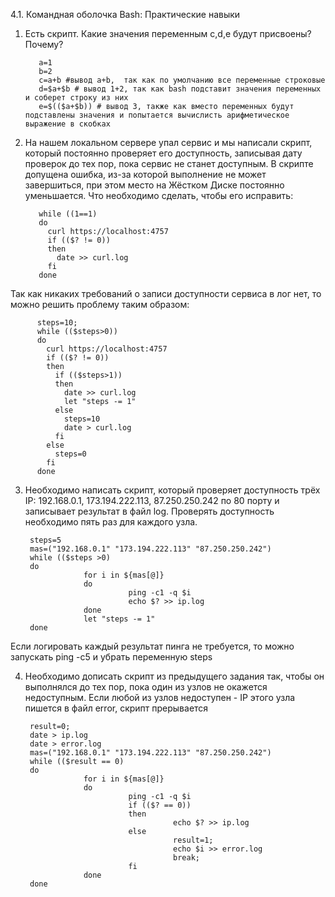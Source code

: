4.1. Командная оболочка Bash: Практические навыки

1. Есть скрипт. Какие значения переменным c,d,e будут присвоены?Почему?

          a=1
          b=2
          c=a+b #вывод a+b,  так как по умолчанию все переменные строковые
          d=$a+$b # вывод 1+2, так как bash подставит значения переменных и соберет строку из них
          e=$(($a+$b)) # вывод 3, также как вместо переменных будут подставлены значения и попытается вычислисть арифметическое выражение в скобках

    

2. На нашем локальном сервере упал сервис и мы написали скрипт, который постоянно проверяет его доступность, записывая дату проверок до тех пор, пока сервис не станет доступным. В скрипте допущена ошибка, из-за которой выполнение не может завершиться, при этом место на Жёстком Диске постоянно уменьшается. Что необходимо сделать, чтобы его исправить:

          while ((1==1)
          do
            curl https://localhost:4757
            if (($? != 0))
            then
              date >> curl.log
            fi
          done
Так как никаких требований о записи доступности сервиса в лог нет, то можно решить проблему таким образом:
     
          steps=10;
          while (($steps>0))
          do
            curl https://localhost:4757
            if (($? != 0))
            then
              if (($steps>1))
              then
                date >> curl.log
                let "steps -= 1"
              else
                steps=10
                date > curl.log
              fi
            else
              steps=0
            fi
          done

3. Необходимо написать скрипт, который проверяет доступность трёх IP: 192.168.0.1, 173.194.222.113, 87.250.250.242 по 80 порту и записывает результат в файл log. Проверять доступность необходимо пять раз для каждого узла.
        
        steps=5
        mas=("192.168.0.1" "173.194.222.113" "87.250.250.242")
        while (($steps >0)
        do
                    for i in ${mas[@]}
                    do
                              ping -c1 -q $i                              
                              echo $? >> ip.log
                    done
                    let "steps -= 1"
        done
        
Если логировать каждый результат пинга не требуется, то можно запускать ping -c5 и убрать переменную steps
          
4. Необходимо дописать скрипт из предыдущего задания так, чтобы он выполнялся до тех пор, пока один из узлов не окажется недоступным. Если любой из узлов недоступен - IP этого узла пишется в файл error, скрипт прерывается
 
        result=0;
        date > ip.log
        date > error.log
        mas=("192.168.0.1" "173.194.222.113" "87.250.250.242")
        while (($result == 0)
        do
                    for i in ${mas[@]}
                    do
                              ping -c1 -q $i  
                              if (($? == 0))
                              then
                                        echo $? >> ip.log
                              else
                                        result=1;
                                        echo $i >> error.log
                                        break;
                              fi                              
                    done
        done
        
